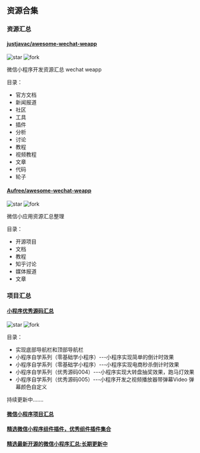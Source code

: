 ## 资源合集

### 资源汇总

#### [justjavac/awesome-wechat-weapp](https://github.com/justjavac/awesome-wechat-weapp)

![star](https://img.shields.io/github/stars/justjavac/awesome-wechat-weapp.svg?style=social&label=Star)
![fork](https://img.shields.io/github/forks/justjavac/awesome-wechat-weapp.svg?style=social&label=Fork)

微信小程序开发资源汇总 wechat weapp

目录：

- 官方文档
- 新闻报道
- 社区
- 工具
- 插件
- 分析
- 讨论
- 教程
- 视频教程
- 文章
- 代码
- 轮子


#### [Aufree/awesome-wechat-weapp](https://github.com/Aufree/awesome-wechat-weapp)

![star](https://img.shields.io/github/stars/Aufree/awesome-wechat-weapp.svg?style=social&label=Star)
![fork](https://img.shields.io/github/forks/Aufree/awesome-wechat-weapp.svg?style=social&label=Fork)

微信小应用资源汇总整理

目录：

- 开源项目
- 文档
- 教程
- 知乎讨论
- 媒体报道
- 文章


### 项目汇总

#### [小程序优秀源码汇总](https://github.com/qiushi123/xiaochengxu_demos)

![star](https://img.shields.io/github/stars/qiushi123/xiaochengxu_demos.svg?style=social&label=Star)
![fork](https://img.shields.io/github/forks/qiushi123/xiaochengxu_demos.svg?style=social&label=Fork)

目录：

- 实现底部导航栏和顶部导航栏
- 小程序自学系列（零基础学小程序）---小程序实现简单的倒计时效果
- 小程序自学系列（零基础学小程序）---小程序实现电商秒杀倒计时效果
- 小程序自学系列（优秀源码004）---小程序实现大转盘抽奖效果，跑马灯效果
- 小程序自学系列（优秀源码005）---小程序开发之视频播放器带弹幕Video 弹幕颜色自定义

持续更新中.......

#### [微信小程序项目汇总](http://javascript.ctolib.com/categories/javascript-wechat-weapp.html)

#### [精选微信小程序组件插件，优秀组件插件集合](https://weappdev.com/t/topic/500)

#### [精选最新开源的微信小程序汇总:长期更新中](https://weappdev.com/t/topic/59)
